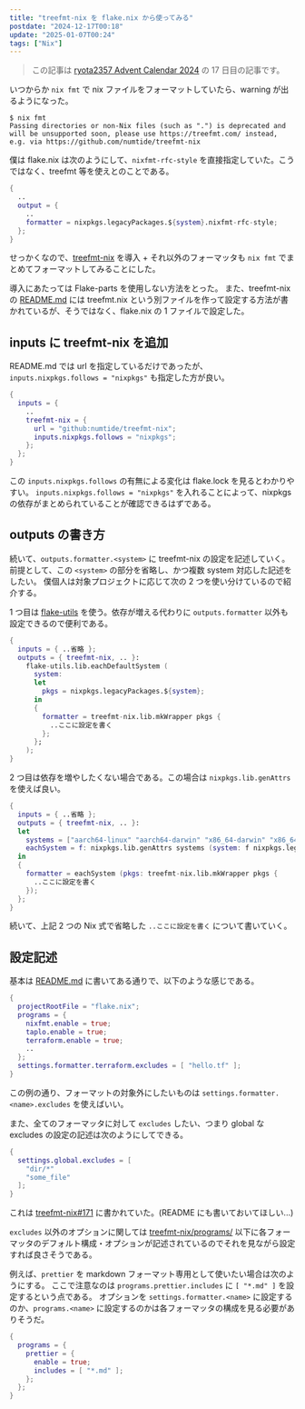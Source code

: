 ```yaml
---
title: "treefmt-nix を flake.nix から使ってみる"
postdate: "2024-12-17T00:18"
update: "2025-01-07T00:24"
tags: ["Nix"]
---
```


> この記事は [ryota2357 Advent Calendar 2024](https://adventar.org/calendars/10716) の 17 日目の記事です。

いつからか `nix fmt` で nix ファイルをフォーマットしていたら、warning が出るようになった。

```console
$ nix fmt
Passing directories or non-Nix files (such as ".") is deprecated and will be unsupported soon, please use https://treefmt.com/ instead, e.g. via https://github.com/numtide/treefmt-nix
```

僕は flake.nix は次のようにして、`nixfmt-rfc-style` を直接指定していた。こうではなく、treefmt 等を使えとのことである。

```nix
{
  ..
  output = {
    ..
    formatter = nixpkgs.legacyPackages.${system}.nixfmt-rfc-style;
  };
}
```

せっかくなので、[treefmt-nix](https://github.com/numtide/treefmt-nix) を導入 + それ以外のフォーマッタも `nix fmt` でまとめてフォーマットしてみることにした。

導入にあたっては Flake-parts を使用しない方法をとった。
また、treefmt-nix の [README.md](https://github.com/numtide/treefmt-nix/blob/main/README.md) には treefmt.nix という別ファイルを作って設定する方法が書かれているが、そうではなく、flake.nix の 1 ファイルで設定した。

## inputs に treefmt-nix を追加

README.md では url を指定しているだけであったが、`inputs.nixpkgs.follows = "nixpkgs"` も指定した方が良い。

```nix
{
  inputs = {
    ..
    treefmt-nix = {
      url = "github:numtide/treefmt-nix";
      inputs.nixpkgs.follows = "nixpkgs";
    };
  };
}
```

この `inputs.nixpkgs.follows` の有無による変化は flake.lock を見るとわかりやすい。
`inputs.nixpkgs.follows = "nixpkgs"` を入れることによって、nixpkgs の依存がまとめられていることが確認できるはずである。

## outputs の書き方

続いて、`outputs.formatter.<system>` に treefmt-nix の設定を記述していく。
前提として、この `<system>` の部分を省略し、かつ複数 system 対応した記述をしたい。
僕個人は対象プロジェクトに応じて次の 2 つを使い分けているので紹介する。

1 つ目は [flake-utils](https://github.com/numtide/flake-utils) を使う。依存が増える代わりに `outputs.formatter` 以外も設定できるので便利である。

```nix
{
  inputs = { ..省略 };
  outputs = { treefmt-nix, .. }:
    flake-utils.lib.eachDefaultSystem (
      system:
      let
        pkgs = nixpkgs.legacyPackages.${system};
      in
      {
        formatter = treefmt-nix.lib.mkWrapper pkgs {
          ..ここに設定を書く
        };
      };
    );
}
```

2 つ目は依存を増やしたくない場合である。この場合は `nixpkgs.lib.genAttrs` を使えば良い。

```nix
{
  inputs = { ..省略 };
  outputs = { treefmt-nix, .. }:
  let
    systems = ["aarch64-linux" "aarch64-darwin" "x86_64-darwin" "x86_64-linux"];
    eachSystem = f: nixpkgs.lib.genAttrs systems (system: f nixpkgs.legacyPackages.${system});
  in
  {
    formatter = eachSystem (pkgs: treefmt-nix.lib.mkWrapper pkgs {
      ..ここに設定を書く
    });
  };
}
```

続いて、上記 2 つの Nix 式で省略した `..ここに設定を書く` について書いていく。

## 設定記述

基本は [README.md](https://github.com/numtide/treefmt-nix/blob/main/README.md) に書いてある通りで、以下のような感じである。

```nix
{
  projectRootFile = "flake.nix";
  programs = {
    nixfmt.enable = true;
    taplo.enable = true;
    terraform.enable = true;
    ..
  };
  settings.formatter.terraform.excludes = [ "hello.tf" ];
}
```

この例の通り、フォーマットの対象外にしたいものは `settings.formatter.<name>.excludes` を使えばいい。

また、全てのフォーマッタに対して `excludes` したい、つまり global な excludes の設定の記述は次のようにしてできる。

```nix
{
  settings.global.excludes = [
    "dir/*"
    "some_file"
  ];
}
```

これは [treefmt-nix#171](https://github.com/numtide/treefmt-nix/issues/171) に書かれていた。(README にも書いておいてほしい...)

`excludes` 以外のオプションに関しては [treefmt-nix/programs/](https://github.com/numtide/treefmt-nix/tree/0ce9d149d99bc383d1f2d85f31f6ebd146e46085/programs) 以下に各フォーマッタのデフォルト構成・オプションが記述されているのでそれを見ながら設定すれば良さそうである。

例えば、`prettier` を markdown フォーマット専用として使いたい場合は次のようにする。
ここで注意なのは `programs.prettier.includes` に `[ "*.md" ]` を設定するという点である。
オプションを `settings.formatter.<name>` に設定するのか、`programs.<name>` に設定するのかは各フォーマッタの構成を見る必要がありそうだ。

```nix
{
  programs = {
    prettier = {
      enable = true;
      includes = [ "*.md" ];
    };
  };
}
```
